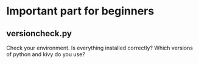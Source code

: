 # Important part for beginners

## versioncheck.py
Check your environment. Is everything installed correctly? Which versions of python and kivy do you use?
